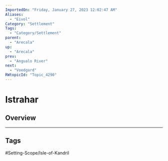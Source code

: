 ```yaml
---
ImportedOn: "Friday, January 27, 2023 12:02:47 AM"
Aliases:
  - "Eivol"
Category: "Settlement"
Tags:
  - "Category/Settlement"
parent:
  - "Arecala"
up:
  - "Arecala"
prev:
  - "Angualo River"
next:
  - "Voedgard"
RWtopicId: "Topic_4290"
---
```

# Istrahar
## Overview

---
## Tags
#Setting-Scope/Isle-of-Kandril

